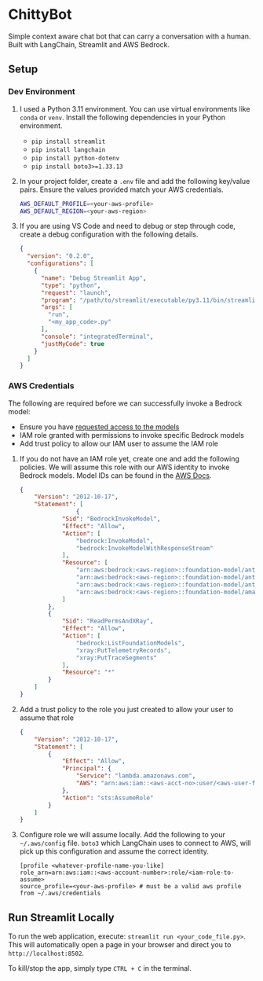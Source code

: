 # ChittyBot

Simple context aware chat bot that can carry a conversation with a human.
Built with LangChain, Streamlit and AWS Bedrock.

## Setup

### Dev Environment

1. I used a Python 3.11 environment. You can use virtual environments like `conda` or `venv`. Install the following dependencies in your Python environment.
    - `pip install streamlit`
    - `pip install langchain`
    - `pip install python-dotenv`
    - `pip install boto3>=1.33.13`
    
2. In your project folder, create a `.env` file and add the following key/value pairs. Ensure the values provided match your AWS credentials.
    
    ```bash
    AWS_DEFAULT_PROFILE=<your-aws-profile>
    AWS_DEFAULT_REGION=<your-aws-region>
    ```
    

1. If you are using VS Code and need to debug or step through code, create a debug configuration with the following details.
    
    ```json
    {
      "version": "0.2.0",
      "configurations": [
        {
          "name": "Debug Streamlit App",
          "type": "python",
          "request": "launch",
          "program": "/path/to/streamlit/executable/py3.11/bin/streamlit",
          "args": [
            "run",
            "<my_app_code>.py"
          ],
          "console": "integratedTerminal",
          "justMyCode": true
        }
      ]
    }
    ```
    

### AWS Credentials

The following are required before we can successfully invoke a Bedrock model:

- Ensure you have [requested access to the models](https://docs.aws.amazon.com/bedrock/latest/userguide/model-access.html)
- IAM role granted with permissions to invoke specific Bedrock models
- Add trust policy to allow our IAM user to assume the IAM role

1. If you do not have an IAM role yet, create one and add the following policies. We will assume this role with our AWS identity to invoke Bedrock models. Model IDs can be found in the [AWS Docs](https://docs.aws.amazon.com/bedrock/latest/userguide/bedrock-reference.html).

    
    ```json
    {
        "Version": "2012-10-17",
        "Statement": [
    				{
                "Sid": "BedrockInvokeModel",
                "Effect": "Allow",
                "Action": [
                    "bedrock:InvokeModel",
                    "bedrock:InvokeModelWithResponseStream"
                ],
                "Resource": [
                    "arn:aws:bedrock:<aws-region>::foundation-model/anthropic.claude-v2",
                    "arn:aws:bedrock:<aws-region>::foundation-model/anthropic.claude-v2:1",
                    "arn:aws:bedrock:<aws-region>::foundation-model/anthropic.claude-instant-v1",
                    "arn:aws:bedrock:<aws-region>::foundation-model/amazon.titan-embed-text-v1"
                ]
            },
            {
                "Sid": "ReadPermsAndXRay",
                "Effect": "Allow",
                "Action": [
                    "bedrock:ListFoundationModels",
                    "xray:PutTelemetryRecords",
                    "xray:PutTraceSegments"
                ],
                "Resource": "*"
            }
        ]
    }
    ```
    

2. Add a trust policy to the role you just created to allow your user to assume that role
    
    ```json
    {
        "Version": "2012-10-17",
        "Statement": [
            {
                "Effect": "Allow",
                "Principal": {
                    "Service": "lambda.amazonaws.com",
                    "AWS": "arn:aws:iam::<aws-acct-no>:user/<aws-user-for-your-profile>"
                },
                "Action": "sts:AssumeRole"
            }
        ]
    }
    ```
    

3. Configure role we will assume locally. Add the following to your `~/.aws/config` file. `boto3` which LangChain uses to connect to AWS, will pick up this configuration and assume the correct identity.
    
    ```text
    [profile <whatever-profile-name-you-like]
    role_arn=arn:aws:iam::<aws-account-number>:role/<iam-role-to-assume>
    source_profile=<your-aws-profile> # must be a valid aws profile from ~/.aws/credentials
    ```

## Run Streamlit Locally
To run the web application, execute: `streamlit run <your_code_file.py>`.
This will automatically open a page in your browser and direct you to `http://localhost:8502`.

To kill/stop the app, simply type `CTRL + C` in the terminal.
